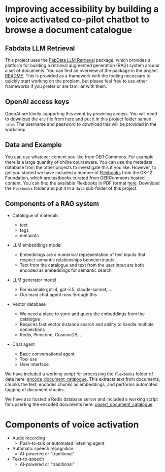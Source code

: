 # Improving accessibility by building a voice activated co-pilot chatbot to browse a document catalogue

## Fabdata LLM Retrieval

This project uses the [FabData LLM Retrieval](https://github.com/AI-for-Education/fabdata-llm-retrieval) package, which provides a platform for building a retrieval augmented generation (RAG) system around a set of documents. You can find an overview of the package in the project [README](https://github.com/AI-for-Education/fabdata-llm-retrieval/blob/main/README.md). This is provided as a framework with the tooling necessary to quickly start working on the problem, but please feel free to use other frameworks if you prefer or are familiar with them.


## OpenAI access keys

OpenAI are kindly supporting this event by providing access. You will need to download the `env` file from [here](https://www.robince.net/oerhackathon) and put it in this project folder named `.env`. The username and password to download this will be provided in the workshop.


## Data and Example

You can use whatever content you like from OER Commons. For example there is a large quantity of online courseware. You can use the metadata database from the other projects to investigate this if you like. However, to get you started we have included a number of [Flexbooks](https://www.ck12.org/fbbrowse/) from the CK-12 Foundation, which are textbooks curated from OERCommons hosted content. You can find the available Flexbooks in PDF format [here](https://www.dropbox.com/scl/fo/y67u4dgtdcc8b8qxqsr4m/AK_l7I3-Ac_lXiIbKX6qzqw?rlkey=0bm04kvv1od48xgugwa1m6r2j&dl=0). Download the `Flexbooks` folder and put it in a `data` sub-folder of this project.


## Components of a RAG system

- Catalogue of materials
    - text
    - tags
    - metadata

- LLM embeddings model
    - Embeddings are a numerical representation of text inputs that respect semantic relationships between inputs.
    - Text from the catalogue and text from the user input are both encoded as embeddings for semantic search

- LLM generator model
    - For example gpt-4, gpt-3.5, claude-sonnet, ...
    - Our main chat agent runs through this

- Vector database
    - We need a place to store and query the embeddings from the catalogue
    - Requires fast vector distance search and ability to handle multiple connections
    - Redis, Pinecone, CosmosDB, ...

- Chat agent
    - Basic conversational agent
    - Tool use
    - User interface

We have included a working script for processing the `Flexbooks` folder of data here: [encode_document_catalogue](scripts/encode_document_catalogue.py). This extracts text from documents, chunks the text, encodes chunks as embeddings, and performs automated tagging of document chunks.

We have aso hosted a Redis database server and included a working script for upserting the encoded documents here: [upsert_document_catalogue](scripts/upsert_document_catalogue.py)


# Components of voice activation

- Audio recording
    - Push-to-talk or automated listening agent
- Automatic speech recognition
    - AI-powered or "traditional"
- Text-to-speech
    - AI-powered or "traditional"

